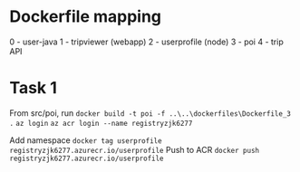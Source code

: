 # Dockerfile mapping
0 - user-java
1 - tripviewer (webapp)
2 - userprofile (node)
3 - poi
4 - trip API

# Task 1
From src/poi, run `docker build -t poi -f ..\..\dockerfiles\Dockerfile_3 .`
`az login`
`az acr login --name registryzjk6277`

Add namespace `docker tag userprofile registryzjk6277.azurecr.io/userprofile`
Push to ACR `docker push registryzjk6277.azurecr.io/userprofile`
